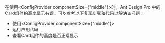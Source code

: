 在使用<ConfigProvider componentSize={"middle"}>时，Ant Design Pro 中的Card组件的高度显示有误。可以参考以下复现步骤和代码以解决该问题：

- 使用<ConfigProvider componentSize={"middle"}>
- 运行应用代码
- 查看Card组件的高度是否正常显示
